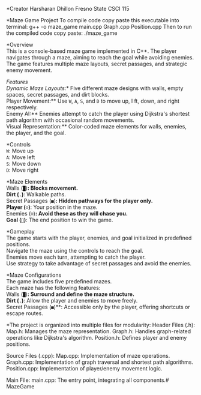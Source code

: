  *Creator
    Harsharan Dhillon
    Fresno State CSCI 115


 *Maze Game Project
 To compile code copy paste this executable into terminal: g++ -o maze_game main.cpp Graph.cpp Position.cpp
 Then to run the compiled code copy paste: ./maze_game

*Overview  
This is a console-based maze game implemented in C++. The player navigates through a maze, aiming to reach the goal while avoiding enemies. The game features multiple maze layouts, secret passages, and strategic enemy movement.  

*Features  
 Dynamic Maze Layouts:** Five different maze designs with walls, empty spaces, secret passages, and dirt blocks.  
 Player Movement:** Use `W`, `A`, `S`, and `D` to move up, l
 ft, down, and right respectively.  
 Enemy AI:** Enemies attempt to catch the player using Dijkstra's shortest path algorithm with occasional random movements.  
 Visual Representation:** Color-coded maze elements for walls, enemies, the player, and the goal.  

*Controls  
`W`: Move up  
`A`: Move left  
`S`: Move down  
`D`: Move right  

*Maze Elements  
Walls (`█`)**: Blocks movement.  
Dirt (`.`)**: Walkable paths.  
Secret Passages (`■`)**: Hidden pathways for the player only.  
Player (`☺`)**: Your position in the maze.  
Enemies (`☹`)**: Avoid these as they will chase you.  
Goal (`🏁`)**: The end position to win the game.  

*Gameplay  
The game starts with the player, enemies, and goal initialized in predefined positions.  
Navigate the maze using the controls to reach the goal.  
Enemies move each turn, attempting to catch the player.  
Use strategy to take advantage of secret passages and avoid the enemies.  

*Maze Configurations  
The game includes five predefined mazes.  
Each maze has the following features:  
Walls (`█`)**: Surround and define the maze structure.  
Dirt (`.`)**: Allow the player and enemies to move freely.  
Secret Passages (`■`)**: Accessible only by the player, offering shortcuts or escape routes.  

*The project is organized into multiple files for modularity:
Header Files (.h):
Map.h: Manages the maze representation.
Graph.h: Handles graph-related operations like Dijkstra's algorithm.
Position.h: Defines player and enemy positions.

Source Files (.cpp):
Map.cpp: Implementation of maze operations.
Graph.cpp: Implementation of graph traversal and shortest path algorithms.
Position.cpp: Implementation of player/enemy movement logic.

Main File:
main.cpp: The entry point, integrating all components.# MazeGame

